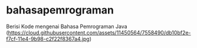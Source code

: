 # bahasapemrograman
Berisi Kode mengenai Bahasa Pemrograman Java
(https://cloud.githubusercontent.com/assets/11450564/7558490/db10bf2e-f7cf-11e4-9b98-c2f22f8367a4.jpg)

